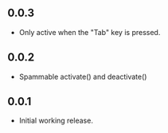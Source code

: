 ## 0.0.3

- Only active when the "Tab" key is pressed.

## 0.0.2

- Spammable activate() and deactivate()

## 0.0.1

- Initial working release.
